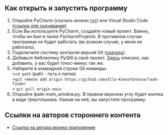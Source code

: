 ## Как открыть и запустить программу
1. Откройте PyCharm (скачать можно  [тут](https://www.jetbrains.com/ru-ru/edu-products/download/other-PCE.html)) или Visual Studio Code ([ссылка для скачивания](https://code.visualstudio.com/Download)).
2. Если Вы используете PyCharm, создайте новый проект. Важно, чтобы он был в папке PycharmProjects. В противном случае программа не будет работать (во всяком случае, у меня не работало).
3. Подключите систему контроля версий Git ([скачать](https://git-scm.com/)).
4. Добавьте библиотеку PyQt6 в свой проект. [Здесь](https://ru.stackoverflow.com/questions/932063/%D0%9F%D0%BE%D0%B4%D0%BA%D0%BB%D1%8E%D1%87%D0%B5%D0%BD%D0%B8%D0%B5-%D0%BC%D0%BE%D0%B4%D1%83%D0%BB%D0%B5%D0%B9-%D0%B2-pycharm) описано, как добавить, у вас будет плюс-минус так же.
5. Наберите в командной строке Git команды: <br/>
        >`cd path` (path - путь к папке)<br />
        >`git remote add origin https://github.com/Ella-Ksenofontova/leak-finder`<br />
        > `git pull origin main`
6. Откройте файл *main_window.py*. В правом верхнем углу будет кнопка в виде треугольника. Нажав на неё, вы запустите программу.

## Ссылки на авторов стороннего контента
+ [Ссылка на автора иконки приложения](https://www.flaticon.com/authors/freepik)

